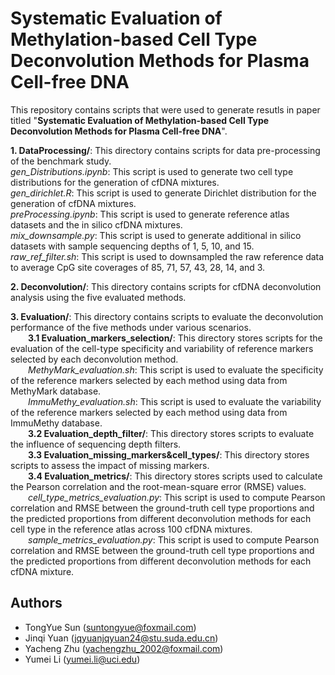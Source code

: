 Systematic Evaluation of Methylation-based Cell Type Deconvolution Methods for Plasma Cell-free DNA
=================================================================================
This repository contains scripts that were used to generate resutls in paper titled "**Systematic Evaluation of Methylation-based Cell Type Deconvolution Methods for Plasma Cell-free DNA**".  

**1. DataProcessing/**: This directory contains scripts for data pre-processing of the benchmark study.<br>
  _gen_Distributions.ipynb_: This script is used to generate two cell type distributions for the generation of cfDNA mixtures.<br>
  _gen_dirichlet.R_: This script is used to generate Dirichlet distribution for the generation of cfDNA mixtures.<br>
  _preProcessing.ipynb_: This script is used to generate reference atlas datasets and the in silico cfDNA mixtures.<br>
  _mix_downsample.py_: This script is used to generate additional in silico datasets with sample sequencing depths of 1, 5, 10, and 15.<br>
  _raw_ref_filter.sh_: This script is used to downsampled the raw reference data to average CpG site coverages of 85, 71, 57, 43, 28, 14, and 3.<br>
  
**2. Deconvolution/**: This directory contains scripts for cfDNA deconvolution analysis using the five evaluated methods.<br>

**3. Evaluation/**: This directory contains scripts to evaluate the deconvolution performance of the five methods under various scenarios.<br>
	&emsp;&emsp;**3.1 Evaluation_markers_selection/**: This directory stores scripts for the evaluation of the cell-type specificity and variability of reference markers selected by each deconvolution method.<br>
	&emsp;&emsp;_MethyMark_evaluation.sh_: This script is used to evaluate the specificity of the reference markers selected by each method using data from MethyMark database.<br>
	&emsp;&emsp;_ImmuMethy_evaluation.sh_: This script is used to evaluate the variability of the reference markers selected by each method using data from ImmuMethy database.<br>
	&emsp;&emsp;**3.2 Evaluation_depth_filter/**: This directory stores scripts to evaluate the influence of sequencing depth filters.<br>
	&emsp;&emsp;**3.3 Evaluation_missing_markers&cell_types/**: This directory stores scripts to assess the impact of missing markers.<br>
	&emsp;&emsp;**3.4 Evaluation_metrics/**: This directory stores scripts used to calculate the Pearson correlation and the root-mean-square error (RMSE) values.<br>
	&emsp;&emsp;_cell_type_metrics_evaluation.py_: This script is used to compute Pearson correlation and RMSE between the ground-truth cell type proportions and the predicted proportions from different deconvolution methods for each cell type in the reference atlas across 100 cfDNA mixtures.<br>
	&emsp;&emsp;_sample_metrics_evaluation.py_: This script is used to compute Pearson correlation and RMSE between the ground-truth cell type proportions and the predicted proportions from different deconvolution methods for each cfDNA mixture.

## Authors
- TongYue Sun (suntongyue@foxmail.com)
- Jinqi Yuan (jqyuanjqyuan24@stu.suda.edu.cn)
- Yacheng Zhu (yachengzhu_2002@foxmail.com)
- Yumei Li (yumei.li@uci.edu)
  
